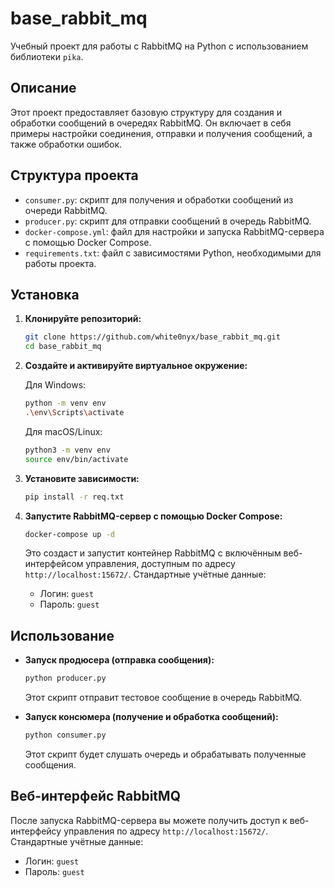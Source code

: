 
# base_rabbit_mq

Учебный проект для работы с RabbitMQ на Python с использованием библиотеки `pika`.

## Описание

Этот проект предоставляет базовую структуру для создания и обработки сообщений в очередях RabbitMQ. Он включает в себя примеры настройки соединения, отправки и получения сообщений, а также обработки ошибок.

## Структура проекта

- `consumer.py`: скрипт для получения и обработки сообщений из очереди RabbitMQ.
- `producer.py`: скрипт для отправки сообщений в очередь RabbitMQ.
- `docker-compose.yml`: файл для настройки и запуска RabbitMQ-сервера с помощью Docker Compose.
- `requirements.txt`: файл с зависимостями Python, необходимыми для работы проекта.

## Установка

1. **Клонируйте репозиторий:**

   ```bash
   git clone https://github.com/white0nyx/base_rabbit_mq.git
   cd base_rabbit_mq
   ```

2. **Создайте и активируйте виртуальное окружение:**

   Для Windows:

   ```bash
   python -m venv env
   .\env\Scripts\activate
   ```

   Для macOS/Linux:

   ```bash
   python3 -m venv env
   source env/bin/activate
   ```

3. **Установите зависимости:**

   ```bash
   pip install -r req.txt
   ```

4. **Запустите RabbitMQ-сервер с помощью Docker Compose:**

   ```bash
   docker-compose up -d
   ```

   Это создаст и запустит контейнер RabbitMQ с включённым веб-интерфейсом управления, доступным по адресу `http://localhost:15672/`. Стандартные учётные данные:

   - Логин: `guest`
   - Пароль: `guest`

## Использование

- **Запуск продюсера (отправка сообщения):**

  ```bash
  python producer.py
  ```

  Этот скрипт отправит тестовое сообщение в очередь RabbitMQ.

- **Запуск консюмера (получение и обработка сообщений):**

  ```bash
  python consumer.py
  ```

  Этот скрипт будет слушать очередь и обрабатывать полученные сообщения.

## Веб-интерфейс RabbitMQ

После запуска RabbitMQ-сервера вы можете получить доступ к веб-интерфейсу управления по адресу `http://localhost:15672/`. Стандартные учётные данные:

- Логин: `guest`
- Пароль: `guest`


